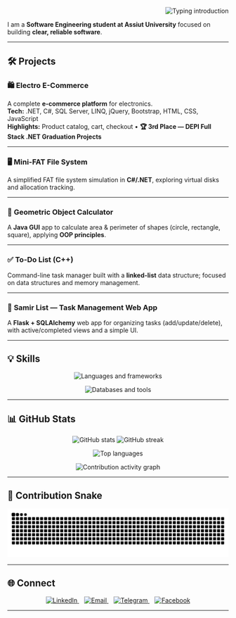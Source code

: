 <!-- Header: Typing SVG (loops) -->
<p align="right">
  <img 
    src="https://readme-typing-svg.demolab.com?font=Fira%20Code&size=28&duration=2200&pause=1100&color=00C6FF&width=780&center=false&vCenter=true&repeat=true&lines=%F0%9F%91%8B%20Hi%2C%20I%27m%20Abdalla%20Samir;%F0%9F%9A%80%20Software%20Engineering%20Student;%F0%9F%92%BB%20Software%20Developer;%F0%9F%8C%8D%20Tech%20Enthusiast" 
    alt="Typing introduction" />
</p>

I am a **Software Engineering student at Assiut University** focused on building **clear, reliable software**. 

---

## 🛠 Projects

### 🛍 **Electro E-Commerce**
A complete **e-commerce platform** for electronics.  
**Tech:** .NET, C#, SQL Server, LINQ, jQuery, Bootstrap, HTML, CSS, JavaScript  
**Highlights:** Product catalog, cart, checkout • **🏆 3rd Place — DEPI Full Stack .NET Graduation Projects**

---

### 🖥 **Mini-FAT File System**
A simplified FAT file system simulation in **C#/.NET**, exploring virtual disks and allocation tracking.

---

### 📐 **Geometric Object Calculator**
A **Java GUI** app to calculate area & perimeter of shapes (circle, rectangle, square), applying **OOP principles**.

---

### ✅ **To-Do List (C++)**
Command-line task manager built with a **linked-list** data structure; focused on data structures and memory management.

---

### 📝 **Samir List — Task Management Web App**
A **Flask + SQLAlchemy** web app for organizing tasks (add/update/delete), with active/completed views and a simple UI.

---

## 💡 Skills

<!-- Row 1: Languages & Frameworks -->
<p align="center">
  <img src="https://skillicons.dev/icons?i=c,cpp,cs,java,python,dotnet,flask,html,css,js,bootstrap&perline=11" alt="Languages and frameworks" />
</p>

<!-- Row 2: Databases & Tools (includes Visual Studio, PyCharm, IntelliJ IDEA, CLion, SQL stack) -->
<p align="center">
  <img src="https://skillicons.dev/icons?i=mssql,mysql,postgres,sqlite,git,github,vscode,visualstudio,pycharm,idea,clion,figma&perline=12" alt="Databases and tools" />
</p>

---

## 📊 GitHub Stats
<p align="center">
  <img src="https://github-readme-stats.vercel.app/api?username=abdallasamir04&show_icons=true&theme=radical" height="160" alt="GitHub stats" />
  <img src="https://github-readme-streak-stats.herokuapp.com?user=abdallasamir04&theme=radical" height="160" alt="GitHub streak" />
</p>
<p align="center">
  <img src="https://github-readme-stats.vercel.app/api/top-langs/?username=abdallasamir04&layout=compact&theme=radical&size_weight=0.5&count_weight=0.5" height="160" alt="Top languages" />
</p>
<p align="center">
  <img src="https://github-readme-activity-graph.vercel.app/graph?username=abdallasamir04&theme=react-dark&area=true&hide_border=true" alt="Contribution activity graph" />
</p>

---

## 🐍 Contribution Snake
<p align="center">
  <img alt="github contribution snake (light)" src="https://raw.githubusercontent.com/abdallasamir04/abdallasamir04/output/snake.svg?cacheBust=1">
</p>

---
## 🌐 Connect
<p align="center">
  <a href="https://www.linkedin.com/in/abdalla-samir-9264242b6" title="LinkedIn">
    <img src="https://www.svgrepo.com/svg/157006/linkedin" width="36" height="36" alt="LinkedIn" />
  </a>&nbsp;&nbsp;
  <a href="mailto:samirovic707@gmail.com" title="Email">
    <img src="https://www.svgrepo.com/svg/468988/gmail" width="36" height="36" alt="Email" />
  </a>&nbsp;&nbsp;
  <a href="https://t.me/abdallasamir04" title="Telegram">
    <img src="https://www.svgrepo.com/svg/324157/telegram-icon-chat-oneline" width="36" height="36" alt="Telegram" />
  </a>&nbsp;&nbsp;
  <a href="https://www.facebook.com/abdallasamir04" title="Facebook">
    <img src="https://www.svgrepo.com/svg/494341/facebook" width="36" height="36" alt="Facebook" />
  </a>
</p>

---
